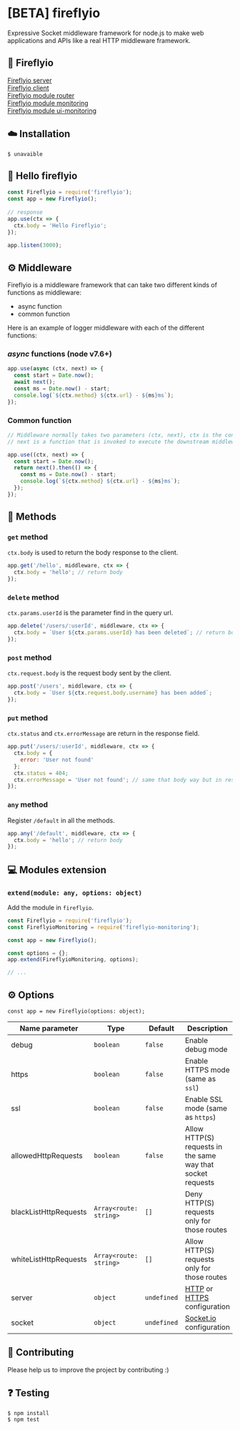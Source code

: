 # [BETA] fireflyio

Expressive Socket middleware framework for node.js to make web applications and APIs like a real HTTP middleware framework.

## 🚀 Fireflyio

[Fireflyio server](https://github.com/dobobaie/fireflyio)  
[Fireflyio client](https://github.com/dobobaie/fireflyio-client)  
[Fireflyio module router](https://github.com/dobobaie/fireflyio-router)  
[Fireflyio module monitoring](https://github.com/dobobaie/fireflyio-monitoring)  
[Fireflyio module ui-monitoring](https://github.com/dobobaie/fireflyio-ui-monitoring)  

## ☁️ Installation

```
$ unavaible
```

## 👋 Hello fireflyio  

``` js
const Fireflyio = require('fireflyio');
const app = new Fireflyio();
 
// response
app.use(ctx => {
  ctx.body = 'Hello Fireflyio';
});
 
app.listen(3000);
```

## ⚙️ Middleware

Fireflyio is a middleware framework that can take two different kinds of functions as middleware:

  * async function
  * common function

Here is an example of logger middleware with each of the different functions:

### ___async___ functions (node v7.6+)

```js
app.use(async (ctx, next) => {
  const start = Date.now();
  await next();
  const ms = Date.now() - start;
  console.log(`${ctx.method} ${ctx.url} - ${ms}ms`);
});
```

### Common function

```js
// Middleware normally takes two parameters (ctx, next), ctx is the context for one request,
// next is a function that is invoked to execute the downstream middleware. It returns a Promise with a then function for running code after completion.

app.use((ctx, next) => {
  const start = Date.now();
  return next().then(() => {
    const ms = Date.now() - start;
    console.log(`${ctx.method} ${ctx.url} - ${ms}ms`);
  });
});
```
## 📝 Methods

### `get` method

`ctx.body` is used to return the body response to the client.

```js
app.get('/hello', middleware, ctx => {
  ctx.body = 'hello'; // return body
});
```

### `delete` method

`ctx.params.userId` is the parameter find in the query url.  

```js
app.delete('/users/:userId', middleware, ctx => {
  ctx.body = `User ${ctx.params.userId} has been deleted`; // return body
});
```

### `post` method

`ctx.request.body` is the request body sent by the client.  

```js
app.post('/users', middleware, ctx => {
  ctx.body = `User ${ctx.request.body.username} has been added`;
});
```

### `put` method

`ctx.status` and `ctx.errorMessage` are return in the response field.  

```js
app.put('/users/:userId', middleware, ctx => {
  ctx.body = {
    error: 'User not found'
  };
  ctx.status = 404;
  ctx.errorMessage = 'User not found'; // same that body way but in response field
});
```

### `any` method

Register `/default` in all the methods.  

```js
app.any('/default', middleware, ctx => {
  ctx.body = 'hello'; // return body
});
```

## 💻 Modules extension

### `extend(module: any, options: object)` 

Add the module in `fireflyio`.  

```js
const Fireflyio = require('fireflyio');
const FireflyioMonitoring = require('fireflyio-monitoring');

const app = new Fireflyio();

const options = {};
app.extend(FireflyioMonitoring, options);

// ...
```

## ⚙️ Options 

`const app = new Fireflyio(options: object);`   

Name parameter | Type | Default | Description
--- | --- | --- | ---
debug | `boolean` | `false` | Enable debug mode
https | `boolean` | `false` | Enable HTTPS mode (same as `ssl`)
ssl | `boolean` | `false` | Enable SSL mode (same as `https`)
allowedHttpRequests | `boolean` | `false` | Allow HTTP(S) requests in the same way that socket requests
blackListHttpRequests | `Array<route: string>` | `[]` | Deny HTTP(S) requests only for those routes
whiteListHttpRequests | `Array<route: string>` | `[]` | Allow HTTP(S) requests only for those routes
server | `object` | `undefined` | [HTTP](https://nodejs.org/api/http.html#http_http_createserver_options_requestlistener) or [HTTPS](https://nodejs.org/api/https.html#https_https_createserver_options_requestlistener) configuration
socket | `object` | `undefined` | [Socket.io](https://www.npmjs.com/package/socket.io) configuration

## 👥 Contributing

Please help us to improve the project by contributing :)  

## ❓️ Testing

```
$ npm install
$ npm test
```
